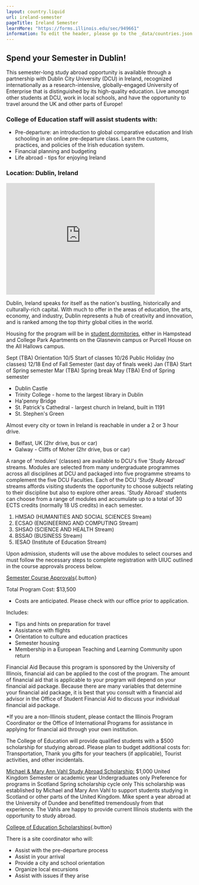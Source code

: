 ```yaml
---
layout: country.liquid
url: ireland-semester
pageTitle: Ireland Semester
learnMore: "https://forms.illinois.edu/sec/949661"
information: To edit the header, please go to the _data/countries.json file and edit the information there
---
```


## Spend your Semester in Dublin!

This semester-long study abroad opportunity is available through a partnership with Dublin City University (DCU) in Ireland, recognized internationally as a research-intensive, globally-engaged University of Enterprise that is distinguished by its high-quality education. Live amongst other students at DCU, work in local schools, and have the opportunity to travel around the UK and other parts of Europe!

### College of Education staff will assist students with:
* Pre-departure: an introduction to global comparative education and Irish schooling in an online pre-departure class. Learn the customs, practices, and policies of the Irish education system.
* Financial planning and budgeting
* Life abroad - tips for enjoying Ireland 

### Location: Dublin, Ireland

<iframe src="https://www.google.com/maps/embed?pb=!1m18!1m12!1m3!1d76257.6999652149!2d-6.315743164306528!3d53.32440212545002!2m3!1f0!2f0!3f0!3m2!1i1024!2i768!4f13.1!3m3!1m2!1s0x48670e80ea27ac2f%3A0xa00c7a9973171a0!2sDublin%2C+Ireland!5e0!3m2!1sen!2sus!4v1566324584222!5m2!1sen!2sus" width="400" height="300" style="border: 0" sandbox="allow-scripts allow-same-origin"></iframe>

Dublin, Ireland speaks for itself as the nation's bustling, historically and culturally-rich capital. With much to offer in the areas of education, the arts, economy, and industry, Dublin represents a hub of creativity and innovation, and is ranked among the top thirty global cities in the world.

<div id="information">

<div id="housing">

Housing for the program will be in [student dormitories](http://www.dcuaccommodation.ie/accommodation/dcu-international-students#PhotoSwipe1590683349039), either in Hampstead and College Park Apartments on the Glasnevin campus or Purcell House on the All Hallows campus. 

</div>

<div id="programs">

Sept (TBA)	Orientation
10/5	Start of classes
10/26	Public Holiday (no classes)
12/18	End of Fall Semester (last day of finals week)
Jan (TBA)	Start of Spring semester
Mar (TBA)	Spring break
May (TBA)	End of Spring semester

</div>

<div id="attractions">

* Dublin Castle
* Trinity College - home to the largest library in Dublin 
* Ha'penny Bridge 
* St. Patrick's Cathedral - largest church in Ireland, built in 1191
* St. Stephen's Green 

Almost every city or town in Ireland is reachable in under a 2 or 3 hour drive. 
* Belfast, UK (2hr drive, bus or car)
* Galway - Cliffs of Moher (2hr drive, bus or car)

</div>

<div id="courses">

A range of 'modules' (classes) are available to DCU's five 'Study Abroad' streams.  Modules are selected from many undergraduate programmes across all disciplines at DCU and packaged into five programme streams to complement the five DCU Faculties.  Each of the DCU 'Study Abroad' streams affords visiting students the opportunity to choose subjects relating to their discipline but also to explore other areas. 'Study Abroad' students can choose from a range of modules and accumulate up to a total of 30 ECTS credits (normally 18 US credits) in each semester. 

1. HMSAO (HUMANITIES AND SOCIAL SCIENCES Stream) 
2. ECSAO (ENGINEERING AND COMPUTING Stream)
3. SHSAO (SCIENCE AND HEALTH Stream)
4. BSSAO (BUSINESS Stream)
5. IESAO (Institute of Education Stream)

Upon admission, students will use the above modules to select courses and must follow the necessary steps to complete registration with UIUC outlined in the course approvals process below.

[Semester Course Approvals](/semester-course-approvals/index.html){.button}

</div>

<div id="topics"></div>

<div id="cost">

Total Program Cost: $13,500
* Costs are anticipated. Please check with our office prior to application.

Includes: 
* Tips and hints on preparation for travel
* Assistance with flights 
* Orientation to culture and education practices
* Semester housing
* Membership in a European Teaching and Learning Community upon return 

Financial Aid
Because this program is sponsored by the University of Illinois, financial aid can be applied to the cost of the program. The amount of financial aid that is applicable to your program will depend on your financial aid package. Because there are many variables that determine your financial aid package, it is best that you consult with a financial aid advisor in the Office of Student Financial Aid to discuss your individual financial aid package. 

*If you are a non-Illinois student, please contact the Illinois Program Coordinator or the Office of International Programs for assistance in applying for financial aid through your own institution.

</div>

<div id="scholarship">

The College of Education will provide qualified students with a $500 scholarship for studying abroad. Please plan to budget additional costs for: Transportation, Thank you gifts for your teachers (if applicable), Tourist activities, and other incidentals.

[Michael & Mary Ann Vahl Study Abroad Scholarship:](https://international.illinois.edu/awards-funding/iip-scholarships.html) $1,000 United Kingdom Semester or academic year Undergraduates only Preference for programs in Scotland Spring scholarship cycle only This scholarship was established by Michael and Mary Ann Vahl to support students studying in Scotland or other parts of the United Kingdom. Mike spent a year abroad at the University of Dundee and benefitted tremendously from that experience. The Vahls are happy to provide current Illinois students with the opportunity to study abroad.

[College of Education Scholarships](https://education.illinois.edu/international/scholarships){.button}

</div>

<div id="testimonials"></div>

<div id="faculty">

There is a site coordinator who will:
* Assist with the pre-departure process
* Assist in your arrival 
* Provide a city and school orientation
* Organize local excursions
* Assist with issues if they arise

</div>

</div>
